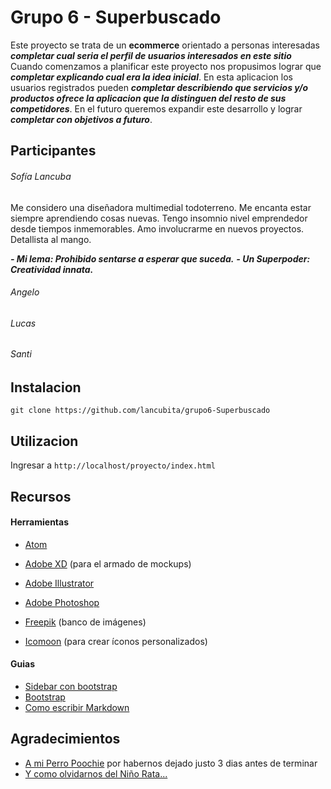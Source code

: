 # Grupo 6 - Superbuscado

Este proyecto se trata de un **ecommerce** orientado a personas interesadas ***completar cual seria el perfil de usuarios interesados en este sitio*** Cuando comenzamos a planificar este proyecto nos propusimos lograr que ***completar explicando cual era la idea inicial***. En esta aplicacion los usuarios registrados pueden ***completar describiendo que servicios y/o productos ofrece la aplicacion que la distinguen del resto de sus competidores***. En el futuro queremos expandir este desarrollo y lograr ***completar con objetivos a futuro***.



## Participantes

###### Sofía Lancuba

Me considero una diseñadora multimedial todoterreno. Me encanta estar siempre aprendiendo cosas nuevas. Tengo insomnio nivel emprendedor desde tiempos inmemorables. Amo involucrarme en nuevos proyectos. Detallista al mango.

***- Mi lema: Prohibido sentarse a esperar que suceda.***
***- Un Superpoder: Creatividad innata.***

###### Angelo

###### Lucas

###### Santi



## Instalacion

```git clone https://github.com/lancubita/grupo6-Superbuscado```



## Utilizacion

Ingresar a ```http://localhost/proyecto/index.html```



## Recursos

#### Herramientas

- [Atom](https://atom.io/)
- [Adobe XD](https://www.adobe.com/la/products/xd.html) (para el armado de mockups)
- [Adobe Illustrator](https://www.adobe.com/la/products/illustrator.html?promoid=PGRQQLFS&mv=other)
- [Adobe Photoshop](https://www.adobe.com/la/products/photoshop.html?promoid=PC1PQQ5T&mv=other)

- [Freepik](https://www.freepik.es/) (banco de imágenes)
- [Icomoon](https://icomoon.io) (para crear íconos personalizados)


#### Guias

- [Sidebar con bootstrap](https://bootstrapious.com/p/bootstrap-sidebar)
- [Bootstrap](https://getbootstrap.com/)
- [Como escribir Markdown](https://github.com/adam-p/markdown-here/wiki/Markdown-Cheatsheet#links)



## Agradecimientos

- [A mi Perro Poochie](https://vignette.wikia.nocookie.net/lossimpson/images/9/9c/Poochie.png/revision/latest?cb=20090819011823&path-prefix=es) por habernos dejado justo 3 dias antes de terminar
- [Y como olvidarnos del Niño Rata...](https://miro.medium.com/max/2139/1*wVf0oHfP9iaU61YodjtAqQ.jpeg)
